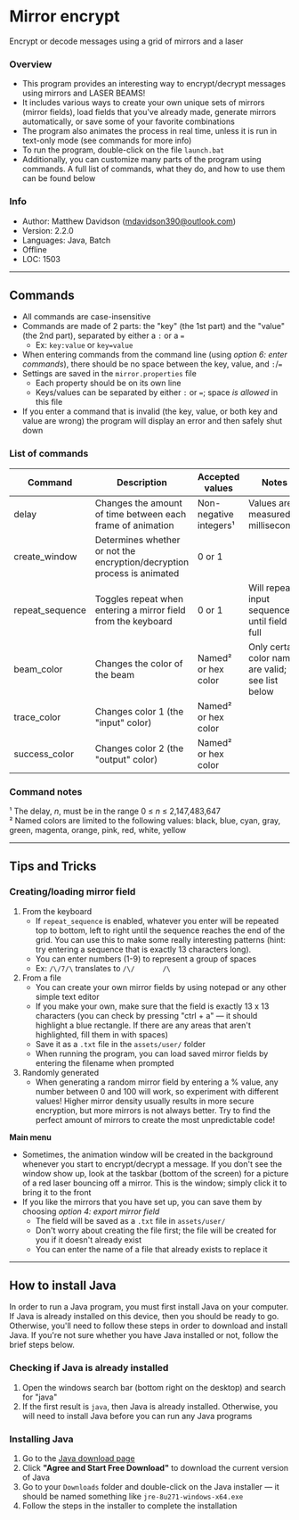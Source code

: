 # Mirror encrypt

Encrypt or decode messages using a grid of mirrors and a laser

### Overview
- This program provides an interesting way to encrypt/decrypt messages using mirrors and LASER BEAMS!
- It includes various ways to create your own unique sets of mirrors (mirror fields), load fields that you've already made,
  generate mirrors automatically, or save some of your favorite combinations
- The program also animates the process in real time, unless it is run in text-only mode (see commands for more info)
- To run the program, double-click on the file `launch.bat`
- Additionally, you can customize many parts of the program using commands. A full list of commands, what they do,
  and how to use them can be found below

### Info
- Author: Matthew Davidson (mdavidson390@outlook.com)
- Version: 2.2.0
- Languages: Java, Batch
- Offline
- LOC: 1503

---

## Commands

- All commands are case-insensitive
- Commands are made of 2 parts: the "key" (the 1st part) and the "value" (the 2nd part), separated by either a `:` or a `=`
  - Ex: `key:value` or `key=value`
- When entering commands from the command line (using *option 6: enter commands*), there should be no space between the key, value, and `:`/`=`
- Settings are saved in the `mirror.properties` file
  - Each property should be on its own line
  - Keys/values can be separated by either `:` or `=`; space *is allowed* in this file
- If you enter a command that is invalid (the key, value, or both key and value are wrong) the program will display an error
  and then safely shut down

### List of commands
|     Command     |                               Description                               |      Accepted values     |                        Notes                       |
| --------------- | ----------------------------------------------------------------------- | ------------------------ | -------------------------------------------------- |
| delay           | Changes the amount of time between each frame of animation              | Non-negative integers¹   | Values are measured in milliseconds                |
| create_window   | Determines whether or not the encryption/decryption process is animated | 0 or 1                   |                                                    |
| repeat_sequence | Toggles repeat when entering a mirror field from the keyboard           | 0 or 1                   | Will repeat input sequence until field is full     |
| beam_color      | Changes the color of the beam                                           | Named² or hex color      | Only certain color names are valid; see list below |
| trace_color     | Changes color 1 (the "input" color)                                     | Named² or hex color      |                                                    |
| success_color   | Changes color 2 (the "output" color)                                    | Named² or hex color      |                                                    |

### Command notes
¹ The delay, *n*, must be in the range 0 ≤ *n* ≤ 2,147,483,647 \
² Named colors are limited to the following values: black, blue, cyan, gray, green, magenta, orange, pink, red, white, yellow 

---

## Tips and Tricks

### Creating/loading mirror field
1. From the keyboard
    - If `repeat_sequence` is enabled, whatever you enter will be repeated top to bottom, left to right until the sequence reaches the end of the grid.
      You can use this to make some really interesting patterns (hint: try entering a sequence that is exactly 13 characters long).
    - You can enter numbers (1-9) to represent a group of spaces
    - Ex: `/\/7/\` translates to `/\/       /\`
2. From a file
    - You can create your own mirror fields by using notepad or any other simple text editor
    - If you make your own, make sure that the field is exactly 13 x 13 characters (you can check by pressing "ctrl + a" —
      it should highlight a blue rectangle. If there are any areas that aren't highlighted, fill them in with spaces)
    - Save it as a `.txt` file in the `assets/user/` folder
    - When running the program, you can load saved mirror fields by entering the filename when prompted
3. Randomly generated
    - When generating a random mirror field by entering a % value, any number between 0 and 100 will work, so experiment with
      different values! Higher mirror density usually results in more secure encryption, but more mirrors is not always
      better. Try to find the perfect amount of mirrors to create the most unpredictable code!

**Main menu**
- Sometimes, the animation window will be created in the background whenever you start to encrypt/decrypt a message. If you
  don't see the window show up, look at the taskbar (bottom of the screen) for a picture of a red laser bouncing off
  a mirror. This is the window; simply click it to bring it to the front
- If you like the mirrors that you have set up, you can save them by choosing *option 4: export mirror field*
  - The field will be saved as a `.txt` file in `assets/user/`
  - Don't worry about creating the file first; the file will be created for you if it doesn't already exist
  - You can enter the name of a file that already exists to replace it

---

## How to install Java

In order to run a Java program, you must first install Java on your computer. If Java is already installed on this device, 
then you should be ready to go. Otherwise, you'll need to follow these steps in order to download and install Java. If you're
not sure whether you have Java installed or not, follow the brief steps below.

### Checking if Java is already installed
1. Open the windows search bar (bottom right on the desktop) and search for "java"
2. If the first result is `java`, then Java is already installed. Otherwise, you will need to install Java before you can run any Java programs

### Installing Java
1. Go to the [Java download page](https://java.com/en/download/)
2. Click **"Agree and Start Free Download"** to download the current version of Java
3. Go to your `Downloads` folder and double-click on the Java installer — it should be named something like `jre-8u271-windows-x64.exe`
4. Follow the steps in the installer to complete the installation

